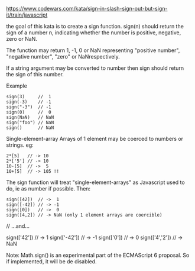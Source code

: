 https://www.codewars.com/kata/sign-in-slash-sign-out-but-sign-it/train/javascript

the goal of this kata is to create a sign function. sign(n) should return the sign of a number n, indicating whether the number is positive, negative, zero or NaN.

The function may return 1, -1, 0 or NaN representing "positive number", "negative number", "zero" or NaNrespectively.

If a string argument may be converted to number then sign should return the sign of this number.

Example
```
sign(3)     //  1
sign(-3)    // -1
sign("-3")  // -1
sign(0)     //  0
sign(NaN)   // NaN
sign("foo") // NaN
sign()      // NaN
```
Single-element-array
Arrays of 1 element may be coerced to numbers or strings. eg:
```
2*[5]   // -> 10
2*['5'] // -> 10
10-[5]  // ->  5
10+[5]  // -> 105 !!
```
The sign function will treat "single-element-arrays" as Javascript used to do, ie as number if possible.
Then:
```
sign([42])  // ->  1
sign([-42]) // -> -1
sign([0])   // ->  0
sign([4,2]) // -> NaN (only 1 element arrays are coercible)
```
//
...and... 

sign(['42'])  // ->  1
sign(['-42']) // -> -1
sign(['0'])   // ->  0
sign(['4','2']) // -> NaN

Note:
Math.sign() is an experimental part of the ECMAScript 6 proposal. So if implemented, it will be de disabled.
